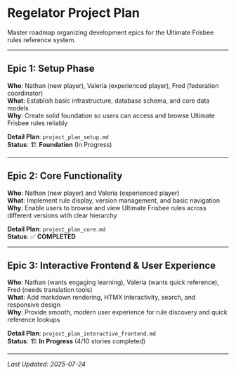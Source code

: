 # Regelator Project Plan

Master roadmap organizing development epics for the Ultimate Frisbee rules reference system.

---

## Epic 1: Setup Phase
**Who**: Nathan (new player), Valeria (experienced player), Fred (federation coordinator)  
**What**: Establish basic infrastructure, database schema, and core data models  
**Why**: Create solid foundation so users can access and browse Ultimate Frisbee rules reliably  

**Detail Plan**: `project_plan_setup.md`  
**Status**: 🏗️ **Foundation** (In Progress)

---

## Epic 2: Core Functionality  
**Who**: Nathan (new player) and Valeria (experienced player)  
**What**: Implement rule display, version management, and basic navigation  
**Why**: Enable users to browse and view Ultimate Frisbee rules across different versions with clear hierarchy  

**Detail Plan**: `project_plan_core.md`  
**Status**: ✅ **COMPLETED**

---

## Epic 3: Interactive Frontend & User Experience
**Who**: Nathan (wants engaging learning), Valeria (wants quick reference), Fred (needs translation tools)  
**What**: Add markdown rendering, HTMX interactivity, search, and responsive design  
**Why**: Provide smooth, modern user experience for rule discovery and quick reference lookups  

**Detail Plan**: `project_plan_interactive_frontend.md`  
**Status**: 🏗️ **In Progress** (4/10 stories completed)

---

*Last Updated: 2025-07-24*